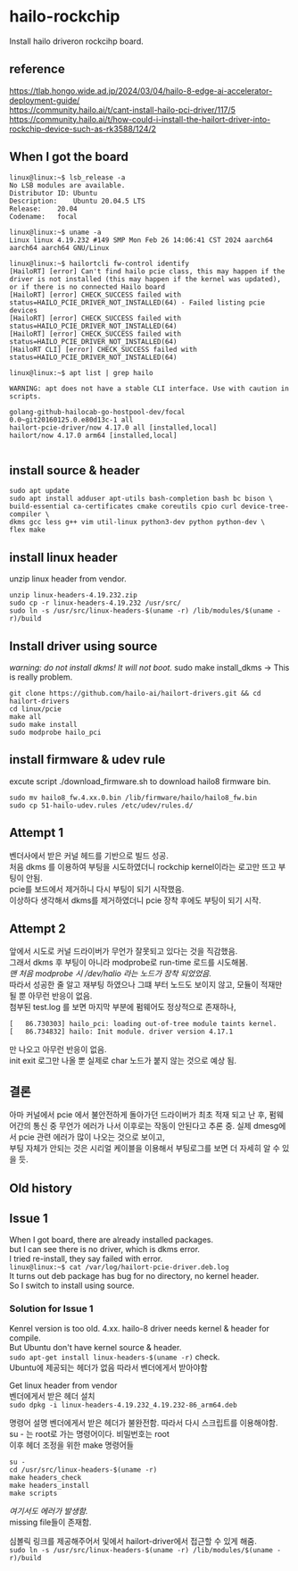 # hailo-rockchip
Install hailo driveron rockcihp board.

## reference
https://tlab.hongo.wide.ad.jp/2024/03/04/hailo-8-edge-ai-accelerator-deployment-guide/  
https://community.hailo.ai/t/cant-install-hailo-pci-driver/117/5  
https://community.hailo.ai/t/how-could-i-install-the-hailort-driver-into-rockchip-device-such-as-rk3588/124/2  

## When I got the board
```
linux@linux:~$ lsb_release -a
No LSB modules are available.
Distributor ID:	Ubuntu
Description:	Ubuntu 20.04.5 LTS
Release:	20.04
Codename:	focal

linux@linux:~$ uname -a
Linux linux 4.19.232 #149 SMP Mon Feb 26 14:06:41 CST 2024 aarch64 aarch64 aarch64 GNU/Linux

linux@linux:~$ hailortcli fw-control identify
[HailoRT] [error] Can't find hailo pcie class, this may happen if the driver is not installed (this may happen if the kernel was updated), or if there is no connected Hailo board
[HailoRT] [error] CHECK_SUCCESS failed with status=HAILO_PCIE_DRIVER_NOT_INSTALLED(64) - Failed listing pcie devices
[HailoRT] [error] CHECK_SUCCESS failed with status=HAILO_PCIE_DRIVER_NOT_INSTALLED(64)
[HailoRT] [error] CHECK_SUCCESS failed with status=HAILO_PCIE_DRIVER_NOT_INSTALLED(64)
[HailoRT CLI] [error] CHECK_SUCCESS failed with status=HAILO_PCIE_DRIVER_NOT_INSTALLED(64)

linux@linux:~$ apt list | grep hailo

WARNING: apt does not have a stable CLI interface. Use with caution in scripts.

golang-github-hailocab-go-hostpool-dev/focal 0.0~git20160125.0.e80d13c-1 all
hailort-pcie-driver/now 4.17.0 all [installed,local]
hailort/now 4.17.0 arm64 [installed,local]


```
## install source & header
```
sudo apt update
sudo apt install adduser apt-utils bash-completion bash bc bison \
build-essential ca-certificates cmake coreutils cpio curl device-tree-compiler \
dkms gcc less g++ vim util-linux python3-dev python python-dev \
flex make
```

## install linux header
unzip linux header from vendor.  
```
unzip linux-headers-4.19.232.zip
sudo cp -r linux-headers-4.19.232 /usr/src/
sudo ln -s /usr/src/linux-headers-$(uname -r) /lib/modules/$(uname -r)/build
```

## Install driver using source
*warning: do not install dkms! It will not boot.*
sudo make install_dkms -> This is really problem.

```
git clone https://github.com/hailo-ai/hailort-drivers.git && cd hailort-drivers
cd linux/pcie
make all
sudo make install
sudo modprobe hailo_pci
```

## install firmware & udev rule
excute script ./download_firmware.sh to download hailo8 firmware bin.  
```
sudo mv hailo8_fw.4.xx.0.bin /lib/firmware/hailo/hailo8_fw.bin 
sudo cp 51-hailo-udev.rules /etc/udev/rules.d/
```
## Attempt 1
벤더사에서 받은 커널 헤드를 기반으로 빌드 성공.  
처음 dkms 를 이용하여 부팅을 시도하였더니 rockchip kernel이라는 로고만 뜨고 부팅이 안됨.  
pcie를 보드에서 제거하니 다시 부팅이 되기 시작했음.  
이상하다 생각해서 dkms를 제거하였더니 pcie 장착 후에도 부팅이 되기 시작.  

## Attempt 2
앞에서 시도로 커널 드라이버가 무언가 잘못되고 있다는 것을 직감했음.  
그래서 dkms 후 부팅이 아니라 modprobe로 run-time 로드를 시도해봄.  
*맨 처음 modprobe 시 /dev/halio 라는 노드가 장착 되었었음.*  
따라서 성공한 줄 알고 재부팅 하였으나 그떄 부터 노드도 보이지 않고, 모듈이 적재만 될 뿐 아무런 반응이 없음.  
첨부된 test.log 를 보면 마지막 부분에 펌웨어도 정상적으로 존재하나, 
```
[   86.730303] hailo_pci: loading out-of-tree module taints kernel.
[   86.734832] hailo: Init module. driver version 4.17.1
```
만 나오고 아무런 반응이 없음.  
init exit 로그만 나올 뿐 실제로 char 노드가 붙지 않는 것으로 예상 됨.

## 결론
아마 커널에서 pcie 에서 불안전하게 돌아가던 드라이버가 최초 적재 되고 난 후,
펌웨어간의 통신 중 무언가 에러가 나서 이후로는 작동이 안된다고 추론 중.
실제 dmesg에서 pcie 관련 에러가 많이 나오는 것으로 보이고,  
부팅 자체가 안되는 것은 시리얼 케이블을 이용해서 부팅로그를 보면 더 자세히 알 수 있을 듯.  

## Old history

## Issue 1
When I got board, there are already installed packages.  
but I can see there is no driver, which is dkms error.  
I tried re-install, they say failed with error.  
`linux@linux:~$ cat /var/log/hailort-pcie-driver.deb.log`  
It turns out deb package has bug for no directory, no kernel header.  
So I switch to install using source.  

### Solution for Issue 1
Kenrel version is too old. 4.xx.
hailo-8 driver needs kernel & header for compile.  
But Ubuntu don't have kernel source & header.  
`sudo apt-get install linux-headers-$(uname -r)`
check.  
Ubuntu에 제공되는 헤더가 없음 따라서 벤더에게서 받아야함  

Get linux header from vendor  
벤더에게서 받은 헤더 설치  
`sudo dpkg -i linux-headers-4.19.232_4.19.232-86_arm64.deb`  

명령어 설명
벤더에게서 받은 헤더가 불완전함. 따라서 다시 스크립트를 이용해야함.  
su - 는 root로 가는 명령어이다. 비밀번호는 root  
이후 헤더 조정을 위한 make 명령어들  
```
su -
cd /usr/src/linux-headers-$(uname -r)
make headers_check
make headers_install
make scripts
```
*여기서도 에러가 발생함.*  
missing file들이 존재함.  

심볼릭 링크를 제공해주어서 및에서 hailort-driver에서 접근할 수 있게 해줌.  
`sudo ln -s /usr/src/linux-headers-$(uname -r) /lib/modules/$(uname -r)/build`


